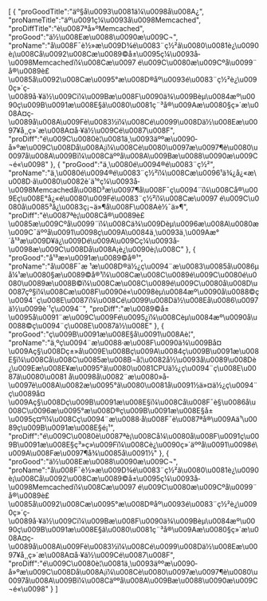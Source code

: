 [
	{
		"proGoodTitle":"äº§å\u0093\u0081ä¼\u0098å\u008A¿",
		"proNameTitle":"äº\u0091ç¼\u0093å­\u0098Memcached",
		"proDiffTitle":"è\u0087ªå»ºMemcached",
		"proGood":"ä½\u008Eæ\u0088\u0090æ\u009C¬",
		"proName":"å\u008F¯è½»æ\u009D¾é\u0083¨ç½²ã\u0080\u0081è¿\u0090è¡\u008Cå\u0092\u008Cæ\u0089©å±\u0095ç¼\u0093å­\u0098Memcachedï¼\u008Cæ\u0097 é\u009C\u0080æ\u009Cºå\u0099¨å®\u0089è£\u0085å\u0092\u008Cæ\u0095°æ\u008D®åº\u0093é\u0083¨ç½²è¿\u0090ç»´ç­\u0089å·¥ä½\u009Cï¼\u009Bæ\u008F\u0090ä¾\u009Bèµ\u0084æº\u0090ç\u009B\u0091æ\u008E§ã\u0080\u0081ç¨³å®\u009Aæ\u0080§ç»´æ\u008A¤ç­\u0089å\u008A\u009Fè\u0083½ï¼\u008Cé\u0099\u008Dä½\u008Eæ\u0097¥å¸¸ç»´æ\u008A¤å·¥ä½\u009Cé\u0087\u008F",
		"proDiff":"é\u009C\u0080è¦\u0081ä¸\u0093äººæ\u0090­å»ºæ\u009C\u008Då\u008A¡ï¼\u008Cè\u0080\u0097æ\u0097¶è\u0080\u0097å\u008A\u009Bï¼\u008Cäººå\u008A\u009Bæ\u0088\u0090æ\u009C¬é«\u0098"
	},
	{
		"proGood":"ä¸\u0080é\u0094®é\u0083¨ç½²",
		"proName":"ä¸\u0080é\u0094®é\u0083¨ç½²ï¼\u008Cæ\u0096¹ä¾¿å¿«æ\u008D·ã\u0080\u0082è´­ä¹°ç¼\u0093å­\u0098Memcachedå\u008D³æ\u0097¶å\u008F¯ç\u0094¨ï¼\u008Cå®\u009Eç\u008E°å¿«é\u0080\u009Fé\u0083¨ç½²ï¼\u008Cæ\u0097 é\u009C\u0080å\u0085³å¿\u0083ç¡¬ä»¶å\u008F\u008Aè½¯ä»¶",
		"proDiff":"è\u0087ªè¡\u008Cå®\u0089è£\u0085æ\u009Cºå\u0099¨ï¼\u008Cä¾\u009Dèµ\u0096æ\u008A\u0080æ\u009C¯äººå\u0091\u0098ç\u009A\u0084ä¸\u0093ä¸\u009Aæ°´å¹³æ\u009D¥ä¿\u009Dé\u009A\u009Cç¼\u0093å­\u0098æ\u009C\u008Då\u008A¡è¿\u0090è¡\u008C"
	},
	{
		"proGood":"å¹³æ»\u0091æ\u0089©å®¹",
		"proName":"å\u008F¯æ ¹æ\u008D®ä½¿ç\u0094¨æ\u0083\u0085å\u0086µå¼¹æ\u0080§æ\u0089©å®¹ï¼\u008Cæ\u008C\u0089é\u009C\u0080é\u0080\u0089æ\u008B©ï¼\u008Cæ\u008C\u0089é\u009C\u0080å\u008D\u0087çº§ï¼\u008Cæ\u008F\u0090é«\u0098èµ\u0084æº\u0090å\u0088©ç\u0094¨ç\u008E\u0087ï¼\u008Cé\u0099\u008Dä½\u008Eå\u0086\u0097ä½\u0099è´¹ç\u0094¨",
		"proDiff":"æ\u0089©å±\u0095å\u0091¨æ\u009C\u009Fé\u0095¿ï¼\u008Cèµ\u0084æº\u0090å\u0088©ç\u0094¨ç\u008E\u0087ä½\u008E"
	},
	{
		"proGood":"ç\u009B\u0091æ\u008E§å\u0091\u008Aè­¦",
		"proName":"ä¸ºç\u0094¨æ\u0088·æ\u008F\u0090ä¾\u009Bå¤\u009Aç§\u008Dç±»å\u009E\u008Bç\u009A\u0084ç\u009B\u0091æ\u008E§ï¼\u008Cå\u008C\u0085æ\u008B¬å¦\u0082å½\u0093å\u0089\u008Dè¿\u009Eæ\u008E¥æ\u0095°ã\u0080\u0081CPUä½¿ç\u0094¨ç\u008E\u0087ã\u0080\u0081 å­\u0098å\u0082¨æ\u0080»å­\u0097è\u008A\u0082æ\u0095°ã\u0080\u0081å\u0091½ä»¤ä½¿ç\u0094¨ç­\u0089å¤\u009Aç§\u008Dç\u009B\u0091æ\u008E§ï¼\u008Cå\u008F¯è§\u0086å\u008C\u0096æ\u0095°æ\u008D®ç\u009B\u0091æ\u008E§å±\u0095ç¤ºï¼\u008Cç\u0094¨æ\u0088·å\u008F¯è\u0087ªå®\u009Aä¹\u0089ç\u009B\u0091æ\u008E§é¡¹",
		"proDiff":"é\u009C\u0080è\u0087ªè¡\u008Cå¼\u0080å\u008F\u0091ç\u009B\u0091æ\u008E§ç³»ç»\u009Fï¼\u008Cè¿\u0090ç»´äººå\u0091\u0098é\u009A\u008Fæ\u0097¶å¾\u0085å\u0091½"
	},
	{
		"proGood":"ä½\u008Eæ\u0088\u0090æ\u009C¬",
		"proName":"å\u008F¯è½»æ\u009D¾é\u0083¨ç½²ã\u0080\u0081è¿\u0090è¡\u008Cå\u0092\u008Cæ\u0089©å±\u0095ç¼\u0093å­\u0098Memcachedï¼\u008Cæ\u0097 é\u009C\u0080æ\u009Cºå\u0099¨å®\u0089è£\u0085å\u0092\u008Cæ\u0095°æ\u008D®åº\u0093é\u0083¨ç½²è¿\u0090ç»´ç­\u0089å·¥ä½\u009Cï¼\u009Bæ\u008F\u0090ä¾\u009Bèµ\u0084æº\u0090ç\u009B\u0091æ\u008E§ã\u0080\u0081ç¨³å®\u009Aæ\u0080§ç»´æ\u008A¤ç­\u0089å\u008A\u009Fè\u0083½ï¼\u008Cé\u0099\u008Dä½\u008Eæ\u0097¥å¸¸ç»´æ\u008A¤å·¥ä½\u009Cé\u0087\u008F",
		"proDiff":"é\u009C\u0080è¦\u0081ä¸\u0093äººæ\u0090­å»ºæ\u009C\u008Då\u008A¡ï¼\u008Cè\u0080\u0097æ\u0097¶è\u0080\u0097å\u008A\u009Bï¼\u008Cäººå\u008A\u009Bæ\u0088\u0090æ\u009C¬é«\u0098"
	}
]